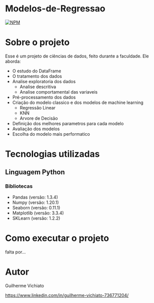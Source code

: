 # Modelos-de-Regressao
[![NPM](https://img.shields.io/npm/l/react)](https://github.com/devsuperior/sds1-wmazoni/blob/master/LICENSE) 

# Sobre o projeto

Esse é um projeto de ciências de dados, feito durante a faculdade. Ele aborda:
- O estudo do DataFrame
- O tratamento dos dados
- Analise exploratoria dos dados 
  - Analise descritiva 
  - Analise comportamental das variaveis
- Pré-processamento dos dados
- Criação do modelo classico e dos modelos de machine learning
  - Regressão Linear
  - KNN 
  - Arvore de Decisão
- Definição dos melhores parametros para cada modelo 
- Avaliação dos modelos
- Escolha do modelo mais performatico

# Tecnologias utilizadas
## Linguagem Python
### Bibliotecas
- Pandas (versão: 1.3.4)
- Numpy (versão: 1.20.1)
- Seaborn (versão: 0.11.1)
- Matplotlib (versão: 3.3.4)
- SKLearn (versão: 1.2.2)

# Como executar o projeto

falta por...

# Autor

Guilherme Vichiato

https://www.linkedin.com/in/guilherme-vichiato-736771204/

